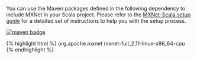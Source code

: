 You can use the Maven packages defined in the following dependency to include MXNet in your Scala
project. Please refer to the [MXNet-Scala setup guide]({{'/get_started/scala_setup'|relative_url}}) for
a detailed set of instructions to help you with the setup process.

<a href="https://mvnrepository.com/artifact/org.apache.mxnet/mxnet-full_2.11-linux-x86_64-cpu"><img
        src="https://img.shields.io/badge/org.apache.mxnet-linux cpu-green.svg"
        alt="maven badge"/></a>

{% highlight html %}
<dependency>
<groupId>org.apache.mxnet</groupId>
<artifactId>mxnet-full_2.11-linux-x86_64-cpu</artifactId>
</dependency>
{% endhighlight %}